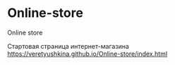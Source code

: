 # Online-store
Online store

Стартовая страница интернет-магазина
https://veretyushkina.github.io/Online-store/index.html
